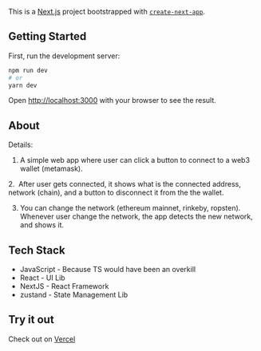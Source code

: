 This is a [Next.js](https://nextjs.org/) project bootstrapped with [`create-next-app`](https://github.com/vercel/next.js/tree/canary/packages/create-next-app).

## Getting Started

First, run the development server:

```bash
npm run dev
# or
yarn dev
```

Open [http://localhost:3000](http://localhost:3000) with your browser to see the result.

## About

Details:

1. A simple web app where user can click a button to connect to a web3 wallet (metamask).

2.  After user gets connected, it shows what is the connected address, network (chain), and a button to disconnect it from the the wallet.

3. You can change the network (ethereum mainnet, rinkeby, ropsten). Whenever user change the network, the app detects the new network, and shows it.

## Tech Stack

- JavaScript - Because TS would have been an overkill
- React - UI Lib
- NextJS - React Framework
- zustand - State Management Lib

## Try it out

Check out on [Vercel](https://web3-metamask-wallet.vercel.app/)
